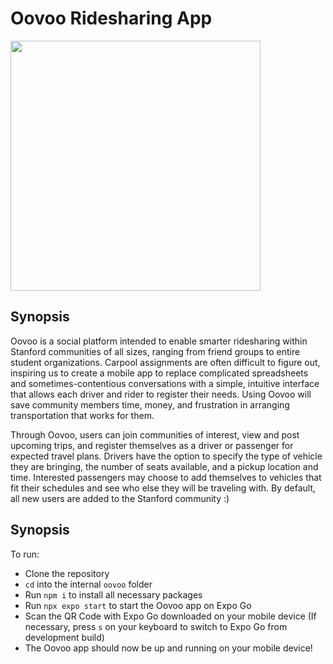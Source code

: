 # Oovoo Ridesharing App

<img src="https://github.com/melissaflee02/oovoo/assets/11845111/444e60a3-cb83-4c7c-b2d6-7584fb9433fb" width="400" height="400">

## Synopsis

Oovoo is a social platform intended to enable smarter ridesharing within Stanford communities of all sizes, ranging from friend groups to entire student organizations. Carpool assignments are often difficult to figure out, inspiring us to create a mobile app to replace complicated spreadsheets and sometimes-contentious conversations with a simple, intuitive interface that allows each driver and rider to register their needs. Using Oovoo will save community members time, money, and frustration in arranging transportation that works for them.

Through Oovoo, users can join communities of interest, view and post upcoming trips, and register themselves as a driver or passenger for expected travel plans. Drivers have the option to specify the type of vehicle they are bringing, the number of seats available, and a pickup location and time. Interested passengers may choose to add themselves to vehicles that fit their schedules and see who else they will be traveling with. By default, all new users are added to the Stanford community :)

## Synopsis

To run:
* Clone the repository
* ```cd``` into the internal ```oovoo``` folder
* Run ```npm i``` to install all necessary packages
* Run ```npx expo start``` to start the Oovoo app on Expo Go
* Scan the QR Code with Expo Go downloaded on your mobile device (If necessary, press ```s``` on your keyboard to switch to Expo Go from development build)
* The Oovoo app should now be up and running on your mobile device!
